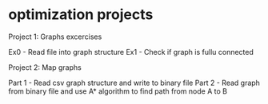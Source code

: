 # optimization projects

Project 1: Graphs excercises

Ex0 - Read file into graph structure
Ex1 - Check if graph is fullu connected

Project 2: Map graphs

Part 1 - Read csv graph structure and write to binary file
Part 2 - Read graph from binary file and use A* algorithm to find path from node A to B 